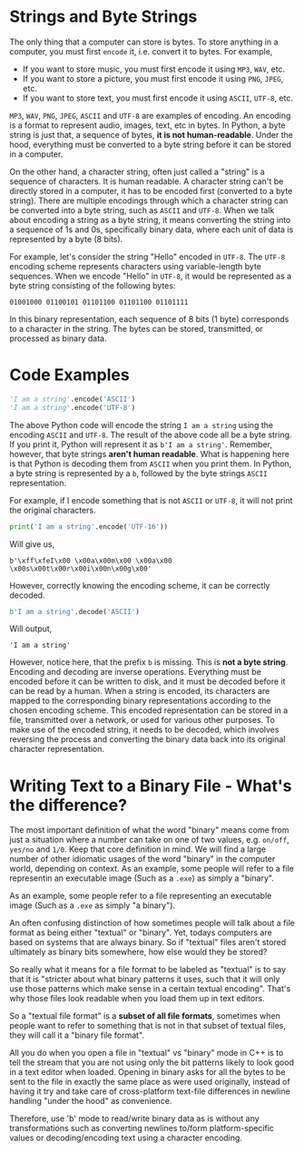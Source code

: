 # Strings and Byte Strings

The only thing that a computer can store is bytes. To store anything in a computer, you must first `encode` it, i.e. convert it to bytes. For example,

- If you want to store music, you must first encode it using `MP3`, `WAV`, etc.
- If you want to store a picture, you must first encode it using `PNG`, `JPEG`, etc.
- If you want to store text, you must first encode it using `ASCII`, `UTF-8`, etc.

`MP3`, `WAV`, `PNG`, `JPEG`, `ASCII` and `UTF-8` are examples of encoding. An encoding is a format to represent audio, images, text, etc in bytes. In Python, a byte string is just that, a sequence of bytes, **it is not human-readable**. Under the hood, everything must be converted to a byte string before it can be stored in a computer.

On the other hand, a character string, often just called a "string" is a sequence of characters. It is human readable. A character string can't be directly stored in a computer, it has to be encoded first (converted to a byte string). There are multiple encodings through which a character string can be converted into a byte string, such as `ASCII` and `UTF-8`. When we talk about encoding a string as a byte string, it means converting the string into a sequence of 1s and 0s, specifically binary data, where each unit of data is represented by a byte (8 bits).

For example, let's consider the string "Hello" encoded in `UTF-8`. The `UTF-8` encoding scheme represents characters using variable-length byte sequences. When we encode "Hello" in `UTF-8`, it would be represented as a byte string consisting of the following bytes:

```
01001000 01100101 01101100 01101100 01101111
```

In this binary representation, each sequence of 8 bits (1 byte) corresponds to a character in the string. The bytes can be stored, transmitted, or processed as binary data.

# Code Examples

```Python
'I am a string'.encode('ASCII')
'I am a string'.encode('UTF-8')
```

The above Python code will encode the string `I am a string` using the encoding `ASCII` and `UTF-8`. The result of the above code all be a byte string. If you print it, Python will represent it as `b'I am a string'`. Remember, however, that byte strings **aren't human readable**. What is happening here is that Python is decoding them from `ASCII` when you print them. In Python, a byte string is represented by a `b`, followed by the byte strings `ASCII` representation.

For example, if I encode something that is not `ASCII` or `UTF-8`, it will not print the original characters.

```Python
print('I am a string'.encode('UTF-16'))
```

Will give us,

```
b'\xff\xfeI\x00 \x00a\x00m\x00 \x00a\x00 \x00s\x00t\x00r\x00i\x00n\x00g\x00'
```

However, correctly knowing the encoding scheme, it can be correctly decoded.

```Python
b'I am a string'.decode('ASCII')
```

Will output,

```
'I am a string'
```

However, notice here, that the prefix `b` is missing. This is **not a byte string**. Encoding and decoding are inverse operations. Everything must be encoded before it can be written to disk, and it must be decoded before it can be read by a human. When a string is encoded, its characters are mapped to the corresponding binary representations according to the chosen encoding scheme. This encoded representation can be stored in a file, transmitted over a network, or used for various other purposes. To make use of the encoded string, it needs to be decoded, which involves reversing the process and converting the binary data back into its original character representation.

# Writing Text to a Binary File - What's the difference?

The most important definition of what the word "binary" means come from just a situation where a number can take on one of two values, e.g. `on/off`, `yes/no` and `1/0`. Keep that core definition in mind. We will find a large number of other idiomatic usages of the word "binary" in the computer world, depending on context. As an example, some people will refer to a file representin an executable image (Such as a `.exe`) as simply a "binary".

As an example, some people refer to a file representing an executable image (Such as a `.exe` as simply "a binary").

An often confusing distinction of how sometimes people will talk about a file format as being either "textual" or "binary". Yet, todays computers are based on systems that are always binary. So if "textual" files aren't stored ultimately  as binary bits somewhere, how else would they be stored?

So really what it means for a file format to be labeled as "textual" is to say that it is "stricter about what binary patterns it uses, such that it will only use those patterns which make sense in a certain textual encoding". That's why those files look readable when you load them up in text editors.

So a "textual file format" is a **subset of all file formats**, sometimes when people want to refer to something that is not in that subset of textual files, they will call it a "binary file format".

All you do when you open a file in "textual" vs "binary" mode in C++ is to tell the stream that you are not using only the bit patterns likely to look good in a text editor when loaded. Opening in binary asks for all the bytes to be sent to the file in exactly the same place as were used originally, instead of having it try and take care of cross-platform text-file differences in newline handling "under the hood" as convenience.

Therefore, use 'b' mode to read/write binary data as is without any transformations such as converting newlines to/form platform-specific values  or decoding/encoding text using a character encoding.